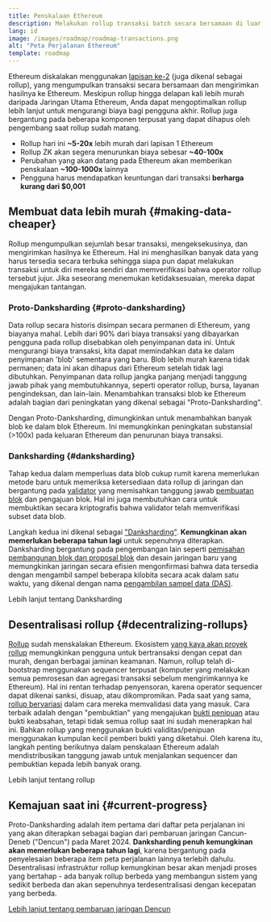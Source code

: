 ```yaml
---
title: Penskalaan Ethereum
description: Melakukan rollup transaksi batch secara bersamaan di luar rantai, sehingga mengurangi biaya bagi pengguna. Namun, cara rollup yang saat ini menggunakan data terlalu mahal, sehingga membatasi seberapa murah transaksi dapat dilakukan. Proto-Danksharding memperbaiki hal ini.
lang: id
image: /images/roadmap/roadmap-transactions.png
alt: "Peta Perjalanan Ethereum"
template: roadmap
---
```


Ethereum diskalakan menggunakan [lapisan ke-2](/layer-2/#rollups) (juga dikenal sebagai rollup), yang mengumpulkan transaksi secara bersamaan dan mengirimkan hasilnya ke Ethereum. Meskipun rollup hingga delapan kali lebih murah daripada Jaringan Utama Ethereum, Anda dapat mengoptimalkan rollup lebih lanjut untuk mengurangi biaya bagi pengguna akhir. Rollup juga bergantung pada beberapa komponen terpusat yang dapat dihapus oleh pengembang saat rollup sudah matang.

<InfoBanner mb={8} title="Biaya transaksi">
  <ul style={{ marginBottom: 0 }}>
    <li>Rollup hari ini <strong>~5-20x</strong> lebih murah dari lapisan 1 Ethereum</li>
    <li>Rollup ZK akan segera menurunkan biaya sebesar <strong>~40-100x</strong></li>
    <li>Perubahan yang akan datang pada Ethereum akan memberikan penskalaan <strong>~100-1000x</strong> lainnya</li>
    <li style={{ marginBottom: 0 }}>Pengguna harus mendapatkan keuntungan dari transaksi <strong>berharga kurang dari $0,001</strong></li>
  </ul>
</InfoBanner>

## Membuat data lebih murah {#making-data-cheaper}

Rollup mengumpulkan sejumlah besar transaksi, mengeksekusinya, dan mengirimkan hasilnya ke Ethereum. Hal ini menghasilkan banyak data yang harus tersedia secara terbuka sehingga siapa pun dapat melakukan transaksi untuk diri mereka sendiri dan memverifikasi bahwa operator rollup tersebut jujur. Jika seseorang menemukan ketidaksesuaian, mereka dapat mengajukan tantangan.

### Proto-Danksharding {#proto-danksharding}

Data rollup secara historis disimpan secara permanen di Ethereum, yang biayanya mahal. Lebih dari 90% dari biaya transaksi yang dibayarkan pengguna pada rollup disebabkan oleh penyimpanan data ini. Untuk mengurangi biaya transaksi, kita dapat memindahkan data ke dalam penyimpanan 'blob' sementara yang baru. Blob lebih murah karena tidak permanen; data ini akan dihapus dari Ethereum setelah tidak lagi dibutuhkan. Penyimpanan data rollup jangka panjang menjadi tanggung jawab pihak yang membutuhkannya, seperti operator rollup, bursa, layanan pengindeksan, dan lain-lain. Menambahkan transaksi blob ke Ethereum adalah bagian dari peningkatan yang dikenal sebagai "Proto-Danksharding".

Dengan Proto-Danksharding, dimungkinkan untuk menambahkan banyak blob ke dalam blok Ethereum. Ini memungkinkan peningkatan substansial (>100x) pada keluaran Ethereum dan penurunan biaya transaksi.

### Danksharding {#danksharding}

Tahap kedua dalam memperluas data blob cukup rumit karena memerlukan metode baru untuk memeriksa ketersediaan data rollup di jaringan dan bergantung pada [validator](/glossary/#validator) yang memisahkan tanggung jawab [pembuatan blok](/glossary/#block) dan pengajuan blok. Hal ini juga membutuhkan cara untuk membuktikan secara kriptografis bahwa validator telah memverifikasi subset data blob.

Langkah kedua ini dikenal sebagai ["Danksharding"](/roadmap/danksharding/). **Kemungkinan akan memerlukan beberapa tahun lagi** untuk sepenuhnya diterapkan. Danksharding bergantung pada pengembangan lain seperti [pemisahan pembangunan blok dan proposal blok](/roadmap/pbs) dan desain jaringan baru yang memungkinkan jaringan secara efisien mengonfirmasi bahwa data tersedia dengan mengambil sampel beberapa kilobita secara acak dalam satu waktu, yang dikenal dengan nama [pengambilan sampel data (DAS)](/developers/docs/data-availability).

<ButtonLink variant="outline-color" href="/roadmap/danksharding/">Lebih lanjut tentang Danksharding</ButtonLink>

## Desentralisasi rollup {#decentralizing-rollups}

[Rollup](/layer-2) sudah menskalakan Ethereum. Ekosistem [yang kaya akan proyek rollup](https://l2beat.com/scaling/tvl) memungkinkan pengguna untuk bertransaksi dengan cepat dan murah, dengan berbagai jaminan keamanan. Namun, rollup telah di-bootstrap menggunakan sequencer terpusat (komputer yang melakukan semua pemrosesan dan agregasi transaksi sebelum mengirimkannya ke Ethereum). Hal ini rentan terhadap penyensoran, karena operator sequencer dapat dikenai sanksi, disuap, atau dikompromikan. Pada saat yang sama, [rollup bervariasi](https://l2beat.com) dalam cara mereka memvalidasi data yang masuk. Cara terbaik adalah dengan "pembuktian" yang mengajukan [bukti penipuan](/glossary/#fraud-proof) atau bukti keabsahan, tetapi tidak semua rollup saat ini sudah menerapkan hal ini. Bahkan rollup yang menggunakan bukti validitas/penipuan menggunakan kumpulan kecil pemberi bukti yang diketahui. Oleh karena itu, langkah penting berikutnya dalam penskalaan Ethereum adalah mendistribusikan tanggung jawab untuk menjalankan sequencer dan pembuktian kepada lebih banyak orang.

<ButtonLink variant="outline-color" href="/developers/docs/scaling/">Lebih lanjut tentang rollup</ButtonLink>

## Kemajuan saat ini {#current-progress}

Proto-Danksharding adalah item pertama dari daftar peta perjalanan ini yang akan diterapkan sebagai bagian dari pembaruan jaringan Cancun-Deneb ("Dencun") pada Maret 2024. **Danksharding penuh kemungkinan akan memerlukan beberapa tahun lagi**, karena bergantung pada penyelesaian beberapa item peta perjalanan lainnya terlebih dahulu. Desentralisasi infrastruktur rollup kemungkinan besar akan menjadi proses yang bertahap - ada banyak rollup berbeda yang membangun sistem yang sedikit berbeda dan akan sepenuhnya terdesentralisasi dengan kecepatan yang berbeda.

[Lebih lanjut tentang pembaruan jaringan Dencun](/roadmap/dencun/)

<QuizWidget quizKey="scaling" />
